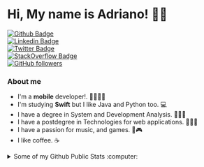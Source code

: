 # Hi, My name is Adriano! 👍🏽

[![Github Badge](https://img.shields.io/badge/-AdrianoAntoniev-000?style=flat-square&logo=Github&logoColor=white&link=https://github.com/AdrianoAntoniev)](https://github.com/AdrianoAntoniev)
<br>[![Linkedin Badge](https://img.shields.io/badge/-adrianorodriguesvieira-blue?style=flat-square&logo=Linkedin&logoColor=white&link=https://www.linkedin.com/in/adrianorodriguesvieira/)](https://www.linkedin.com/in/adrianorodriguesvieira/)
<br>[![Twitter Badge](https://img.shields.io/badge/-adrianoingo-1ca0f1?style=flat-square&labelColor=1ca0f1&logo=twitter&logoColor=white&link=https://twitter.com/adrianoingo)](https://twitter.com/adrianoingo)
<br>[![StackOverflow Badge](https://img.shields.io/badge/-adrianoingo-FE7A16?style=flat&logo=Stack%20Overflow&logoColor=white&)](https://stackoverflow.com/users/15342909/adrianoingo?tab=profile)
<br>[![GitHub followers](https://img.shields.io/github/followers/AdrianoAntoniev.svg?style=social&label=Follow&maxAge=2592000)](https://github.com/AdrianoAntoniev?tab=followers)


### About me
- I'm a **mobile** developer!.  📱👨🏽‍💻
- I'm studying **Swift** but I like Java and Python too.  💻
- I have a degree in System and Development Analysis.  👨🏽‍🎓
- I have a postdegree in Technologies for web applications.  👨🏽‍🎓
- I have a passion for music, and games.  🎻🎮
- I like coffee.  ☕️


<details>
  <summary>Some of my Github Public Stats :computer:</summary>


  [![My Github Stats](https://github-readme-stats.vercel.app/api?username=AdrianoAntoniev&show_icons=true&title_color=fff&icon_color=79ff97&text_color=9f9f9f&bg_color=151515)](https://github.com/AdrianoAntoniev)
  ![Top Langs](https://github-readme-stats.vercel.app/api/top-langs/?username=AdrianoAntoniev&hide=TeX&layout=compact&text_color=9f9f9f&bg_color=151515)
  
  ![Profile Views](https://komarev.com/ghpvc/?username=AdrianoAntoniev&color=blue)
  ----
  
</details>
